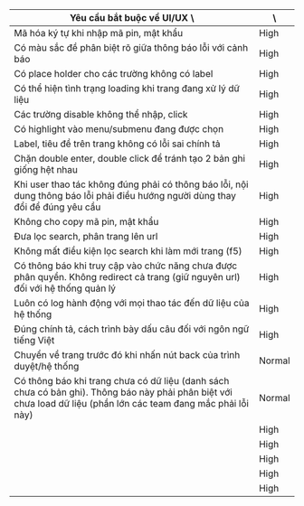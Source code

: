 | Yêu cầu bắt buộc về UI/UX \ |  \ |
|---|---|
| Mã hóa ký tự khi nhập mã pin, mật khẩu  |  High | 
|  Có màu sắc đề phân biệt rõ giữa thông báo lỗi với cảnh báo | High  |
| Có place holder cho các trường không có label  |  High |
| Có thể hiện tình trạng loading khi trang đang xử lý dữ liệu  | High  |
| Các trường disable không thể nhập, click  | High  |
| Có highlight vào menu/submenu đang được chọn | High  |
| Label, tiêu đề trên trang không có lỗi sai chính tả  | High  |
| Chặn double enter, double click để tránh tạo 2 bản ghi giống hệt nhau  |  High |
| Khi user thao tác không đúng phải có thông báo lỗi, nội dung thông báo lỗi phải điều hướng người dùng thay đổi để đúng yêu cầu  | High  |
| Không cho copy mã pin, mật khẩu  | High  |
| Đưa lọc search, phân trang lên url  |  High |
| Không mất điều kiện lọc search khi làm mới trang (f5)  | High  |
| Có thông báo khi truy cập vào chức năng chưa được phân quyền. Không redirect cả trang (giữ nguyên url) đối với hệ thống quản lý  | High  |
| Luôn có log hành động với mọi thao tác đến dữ liệu của hệ thống  | High  |
| Đúng chính tả, cách trình bày dấu câu đối với ngôn ngữ tiếng Việt  | High  |
| Chuyển về trang trước đó khi nhấn nút back của trình duyệt/hệ thống  | Normal  |
| Có thông báo khi trang chưa có dữ liệu (danh sách chưa có bản ghi). Thông báo này phải phân biệt với chưa load dữ liệu (phần lớn các team đang mắc phải lỗi này)  |  Normal |
|   | High  |
|   | High  |
|   |  High |
|   | High  |
|   | High  |

	
	
